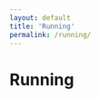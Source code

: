 ```yaml
---
layout: default
title: 'Running'
permalink: /running/
---
```


Running
=======================================
